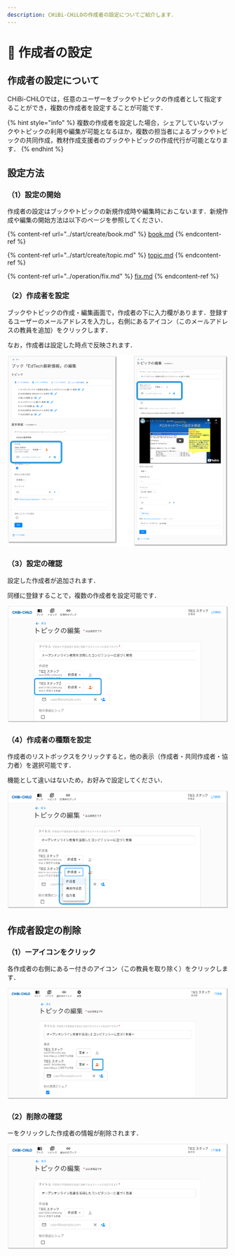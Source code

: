 ```yaml
---
description: CHiBi-CHiLOの作成者の設定についてご紹介します．
---
```


# 🌳 作成者の設定

## 作成者の設定について

CHiBi-CHiLOでは，任意のユーザーをブックやトピックの作成者として指定することができ，複数の作成者を設定することが可能です．

{% hint style="info" %}
複数の作成者を設定した場合，シェアしていないブックやトピックの利用や編集が可能となるほか，複数の担当者によるブックやトピックの共同作成，教材作成支援者のブックやトピックの作成代行が可能となります．
{% endhint %}

## 設定方法

### （1）設定の開始

作成者の設定はブックやトピックの新規作成時や編集時におこないます．新規作成や編集の開始方法は以下のページを参照してください．

{% content-ref url="../start/create/book.md" %}
[book.md](../start/create/book.md)
{% endcontent-ref %}

{% content-ref url="../start/create/topic.md" %}
[topic.md](../start/create/topic.md)
{% endcontent-ref %}

{% content-ref url="../operation/fix.md" %}
[fix.md](../operation/fix.md)
{% endcontent-ref %}

### （2）作成者を設定

ブックやトピックの作成・編集画面で，作成者の下に入力欄があります．登録するユーザーのメールアドレスを入力し，右側にあるアイコン（このメールアドレスの教員を追加）をクリックします．

なお，作成者は設定した時点で反映されます．

![](<../.gitbook/assets/image (69).png>)

### （3）設定の確認

設定した作成者が追加されます．

同様に登録することで，複数の作成者を設定可能です．

![](<../.gitbook/assets/image (172).png>)

### （4）作成者の種類を設定

作成者のリストボックスをクリックすると，他の表示（作成者・共同作成者・協力者）を選択可能です．

機能として違いはないため，お好みで設定してください．

![](<../.gitbook/assets/image (198).png>)

## 作成者設定の削除

### （1）ーアイコンをクリック

各作成者の右側にあるー付きのアイコン（この教員を取り除く）をクリックします．

![](<../.gitbook/assets/image (105).png>)

### （2）削除の確認

ーをクリックした作成者の情報が削除されます．

![](<../.gitbook/assets/image (338).png>)
